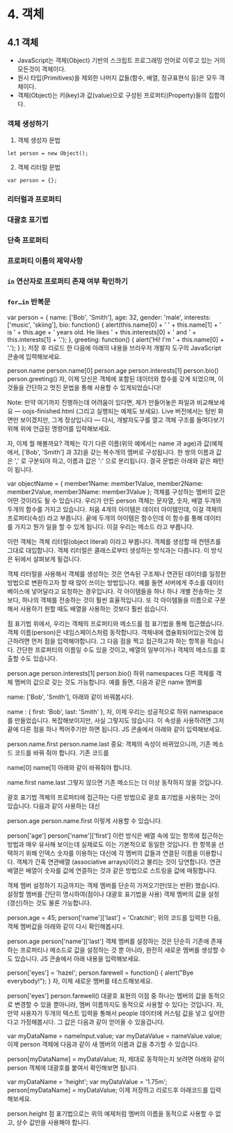 # 4. 객체

## 4.1 객체
- JavaScript는 객체(Object) 기반의 스크립트 프로그래밍 언어로 이루고 있는 거의 모든것이 객체이다.
- 원시 타입(Primitives)을 제외한 나머지 값들(함수, 배열, 정규표현식 등)은 모두 객체이다.
- 객체(Object)는 키(key)과 값(value)으로 구성된 프로퍼티(Property)들의 집합이다.

### 객체 생성하기
1. 객체 생성자 문법
```javscript
let person = new Object();
```
2. 객체 리터럴 문법
```javscript
var person = {};
```

### 리터럴과 프로퍼티
### 대괄호 표기법
### 단축 프로퍼티
### 프로퍼티 이름의 제약사항
### `in` 연산자로 프로퍼티 존재 여부 확인하기
### `for…in` 반복문
var person = {
  name: ['Bob', 'Smith'],
  age: 32,
  gender: 'male',
  interests: ['music', 'skiing'],
  bio: function() {
    alert(this.name[0] + ' ' + this.name[1] + ' is ' + this.age + ' years old. He likes ' + this.interests[0] + ' and ' + this.interests[1] + '.');
  },
  greeting: function() {
    alert('Hi! I\'m ' + this.name[0] + '.');
  }
};
저장 후 리로드 한 다음에 아래의 내용을 브라우저 개발자 도구의 JavaScript 콘솔에  입력해보세요.

person.name
person.name[0]
person.age
person.interests[1]
person.bio()
person.greeting()
자, 이제 당신은 객체에 포함된 데이터와 함수를 갖게 되었으며, 이것들을 간단하고 멋진 문법을 통해 사용할 수 있게되었습니다!

Note: 만약 여기까지 진행하는데 어려움이 있다면, 제가 만들어놓은 파일과 비교해보세요 — oojs-finished.html (그리고 실행되는 예제도 보세요). Live 버전에서는 텅빈 화면만 보이겠지만, 그게 정상입니다 — 다시, 개발자도구를 열고 객체 구조를 들여다보기 위해 위에 언급된 명령어를 입력해보세요.

자, 이제 뭘 해볼까요? 객체는 각기 다른 이름(위의 예에서는 name 과 age)과 값(예제에서, ['Bob', 'Smith'] 과 32)을 갖는 복수개의 멤버로 구성됩니다. 한 쌍의 이름과 값은 ',' 로 구분되야 하고, 이름과 값은 ':' 으로 분리됩니다. 결국 문법은 아래와 같은 패턴이 됩니다.

var objectName = {
  member1Name: member1Value,
  member2Name: member2Value,
  member3Name: member3Value
};
객체를 구성하는 멤버의 값은 어떤 것이라도 될 수 있습니다. 우리가 만든 person 객체는 문자열, 숫자, 배열 두개와 두개의 함수를 가지고 있습니다. 처음 4개의 아이템은 데이터 아이템인데, 이걸 객체의 프로퍼티(속성) 라고 부릅니다. 끝에 두개의 아이템은 함수인데 이 함수를 통해 데이터를 가지고 뭔가 일을 할 수 있게 됩니다. 이걸 우리는 메소드 라고 부릅니다.

이런 객체는 객체 리터럴(object literal) 이라고 부릅니다. 객체를 생성할 때 컨텐츠를 그대로 대입합니다. 객체 리터럴은 클래스로부터 생성하는 방식과는 다릅니다. 이 방식은 뒤에서 살펴보게 될겁니다.

객체 리터럴을 사용해서 객체를 생성하는 것은 연속된 구조체나 연관된 데이터를 일정한 방법으로 변환하고자 할 때  많이 쓰이는 방법입니다. 예를 들면 서버에게 주소를 데이터베이스에 넣어달라고 요청하는 경우입니다. 각 아이템들을 하나 하나 개별 전송하는 것보다, 하나의 객체를 전송하는 것이 훨씬 효율적입니다. 또 각 아이템들을 이름으로 구분해서 사용하기 원할 때도 배열을 사용하는 것보다 훨씬 쉽습니다.

점 표기법
위에서, 우리는 객체의 프로퍼티와 메소드를 점 표기법을 통해 접근했습니다. 객체 이름(person)은 네임스페이스처럼 동작합니다. 객체내에 캡슐화되어있는것에 접근하려면 먼저 점을 입력해야합니다. 그 다음 점을 찍고 접근하고자 하는 항목을 적습니다. 간단한 프로퍼티의 이름일 수도 있을 것이고, 배열의 일부이거나 객체의 메소드를 호출할 수도 있습니다.

person.age
person.interests[1]
person.bio()
하위 namespaces
다른 객체를 객체 멤버의 값으로 갖는 것도 가능합니다. 예를 들면, 다음과 같은 name 멤버를 

name: ['Bob', 'Smith'],
아래와 같이 바꿔봅시다.

name : {
  first: 'Bob',
  last: 'Smith'
},
자, 이제 우리는 성공적으로 하위 namespace 를 만들었습니다. 복잡해보이지만, 사실 그렇지도 않습니다. 이 속성을 사용하려면 그저 끝에 다른 점을 하나 찍어주기만 하면 됩니다. JS 콘솔에서 아래와 같이 입력해보세요.

person.name.first
person.name.last
중요: 객체의 속성이 바뀌었으니까, 기존 메소드 코드를 바꿔 줘야 합니다. 기존 코드를

name[0]
name[1]
아래와 같이 바꿔줘야 합니다.

name.first
name.last
그렇지 않으면 기존 메소드는 더 이상 동작하지 않을 것입니다.

괄호 표기법
객체의 프로퍼티에 접근하는 다른 방법으로 괄호 표기법을 사용하는 것이 있습니다. 다음과 같이 사용하는 대신

person.age
person.name.first
이렇게 사용할 수 있습니다.

person['age']
person['name']['first']
이런 방식은 배열 속에 있는 항목에 접근하는 방법과 매우 유사해 보이는데 실제로도 이는 기본적으로 동일한 것입니다. 한 항목을 선택하기 위해 인덱스 숫자를 이용하는 대신에 각 멤버의 값들과 연결된 이름을 이용합니다. 객체가 간혹 연관배열 (associative arrays)이라고 불리는 것이 당연합니다. 연관배열은 배열이 숫자를 값에 연결하는 것과 같은 방법으로 스트링을 값에 매핑합니다.

객체 멤버 설정하기
지금까지는 객체 멤버를 단순히 가져오기만(또는 반환) 했습니다. 설정할 멤버를 간단히 명시하여(점이나 대괄호 표기법을 사용) 객체 멤버의 값을 설정(갱신)하는 것도 물론 가능합니다.

person.age = 45;
person['name']['last'] = 'Cratchit';
위의 코드를 입력한 다음, 객체 멤버값을 아래와 같이 다시 확인해봅시다.

person.age
person['name']['last']
객체 멤버를 설정하는 것은 단순히 기존에 존재하는 프로퍼티나 메소드로 값을 설정하는 것 뿐 아니라, 완전히 새로운 멤버를 생성할 수도 있습니다. JS 콘솔에서 아래 내용을 입력해보세요.

person['eyes'] = 'hazel';
person.farewell = function() { alert("Bye everybody!"); }
자, 이제 새로운 멤버를 테스트해보세요.

person['eyes']
person.farewell()
대괄호 표현의 이점 중 하나는 멤버의 값을 동적으로 변경할 수 있을 뿐아니라, 멤버 이름까지도 동적으로 사용할 수 있다는 것입니다. 자, 만약 사용자가 두개의 텍스트 입력을 통해서 people 데이터에 커스텀 값을 넣고 싶어한다고 가정해봅시다. 그 값은 다음과 같이 얻어올 수 있을겁니다.

var myDataName = nameInput.value;
var myDataValue = nameValue.value;
이제 person 객체에 다음과 같이 새 멤버의 이름과 값을 추가할 수 있습니다.

person[myDataName] = myDataValue;
자, 제대로 동작하는지 보려면 아래와 같이 person 객체에 대괄호를 붙여서 확인해보면 됩니다.

var myDataName = 'height';
var myDataValue = '1.75m';
person[myDataName] = myDataValue;
이제 저장하고 리로드후 아래코드를 입력해보세요.

person.height
점 표기법으로는 위의 예제처럼 멤버의 이름을 동적으로 사용할 수 없고, 상수 값만을 사용해야 합니다.
